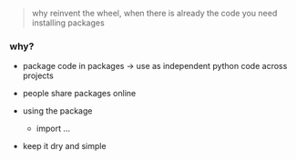 >why reinvent the wheel, when there is already the code you need
>installing packages

### why?
- package code in packages -> use as independent python code across projects
- people share packages online

- using the package
	- import …

- keep it dry and simple
